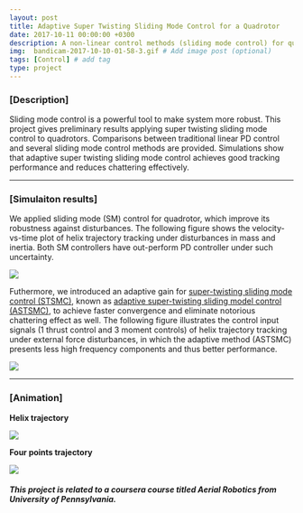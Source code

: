```yaml
---
layout: post
title: Adaptive Super Twisting Sliding Mode Control for a Quadrotor
date: 2017-10-11 00:00:00 +0300
description: A non-linear control methods (sliding mode control) for quadrotors.
img:  bandicam-2017-10-10-01-58-3.gif # Add image post (optional)
tags: [Control] # add tag
type: project
---
```


### [Description]
Sliding mode control is a powerful tool to make system more robust. 
This project gives preliminary results applying super twisting sliding mode control to quadrotors. 
Comparisons between traditional linear PD control and several sliding mode control methods are provided. 
Simulations show that adaptive super twisting sliding mode control achieves good tracking performance and reduces chattering effectively.

---
### [Simulaiton results]

We applied sliding mode (SM) control for quadrotor, which improve its robustness against disturbances. 
The following figure shows the velocity-vs-time plot of helix trajectory tracking under disturbances in mass and inertia. 
Both SM controllers have out-perform PD controller under such uncertainty.

![](https://shaoanlu.files.wordpress.com/2017/10/vel_compare.png)

Futhermore, we introduced an adaptive gain for [super-twisting sliding mode control (STSMC)](http://www.sciencedirect.com/science/article/pii/S2405896316300672), known as [adaptive super-twisting sliding model control (ASTSMC)](https://ieeexplore.ieee.org/document/7487462), to achieve faster convergence and eliminate notorious chattering effect as well.
The following figure illustrates the control input signals (1 thrust control and 3 moment controls) of helix trajectory tracking under external force disturbances, in which the adaptive method (ASTSMC) presents less high frequency components and thus better performance.

![](https://shaoanlu.files.wordpress.com/2017/10/compare_inpall_helix_uncert2.png)

---
### [Animation]

**Helix trajectory**

![](https://shaoanlu.files.wordpress.com/2017/10/bandicam-2017-10-09-22-33-2.gif)

**Four points trajectory**

![](https://shaoanlu.files.wordpress.com/2017/10/bandicam-2017-10-10-01-58-3.gif)

##### This project is related to a coursera course titled Aerial Robotics from University of Pennsylvania.
